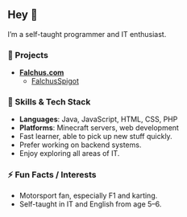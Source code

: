 ## Hey 👋

I’m a self-taught programmer and IT enthusiast.  

### 🔭 Projects
- **[Falchus.com](https://falchus.com)**
  - [FalchusSpigot](https://github.com/Falchus/FalchusSpigot)

### 🌱 Skills & Tech Stack
- **Languages**: Java, JavaScript, HTML, CSS, PHP
- **Platforms**: Minecraft servers, web development
- Fast learner, able to pick up new stuff quickly.
- Prefer working on backend systems.
- Enjoy exploring all areas of IT.

### ⚡ Fun Facts / Interests
- Motorsport fan, especially F1 and karting.
- Self-taught in IT and English from age 5–6.
